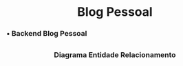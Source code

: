 
<div align = "center"><h1>Blog Pessoal</div>
<div><h3>• Backend Blog Pessoal </div>
   
  ##
  
<div align = "center">
  <p><h3>Diagrama Entidade Relacionamento
  <br><br>

  
